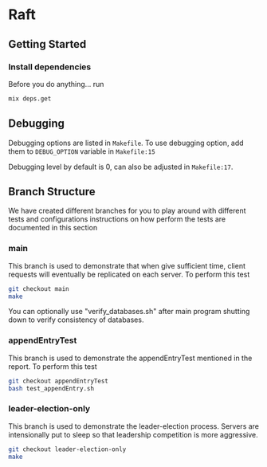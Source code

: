 # Raft

## Getting Started

### Install dependencies

Before you do anything...
run

```bash
mix deps.get
```

## Debugging

Debugging options are listed in `Makefile`. To use debugging option, add them to `DEBUG_OPTION` variable in `Makefile:15`

Debugging level by default is 0, can also be adjusted in `Makefile:17`.

## Branch Structure

We have created different branches for you to play around with different tests and configurations
instructions on how perform the tests are documented in this section

### main

This branch is used to demonstrate that when give sufficient time, client requests will eventually be replicated on each server.
To perform this test

```bash
git checkout main
make
```

You can optionally use "verify_databases.sh" after main program shutting down to verify consistency of databases.

### appendEntryTest

This branch is used to demonstrate the appendEntryTest mentioned in the report.
To perform this test

```bash
git checkout appendEntryTest
bash test_appendEntry.sh
```

### leader-election-only

This branch is used to demonstrate the leader-election process. Servers are intensionally put to sleep so that leadership competition is more aggressive.

```bash
git checkout leader-election-only
make
```
